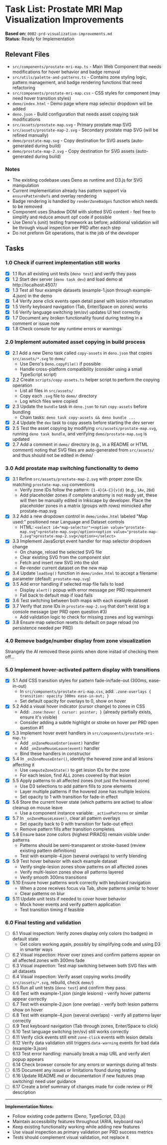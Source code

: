 # Task List: Prostate MRI Map Visualization Improvements

**Based on:** `0002-prd-visualization-improvements.md`  
**Status:** Ready for Implementation

## Relevant Files

- `src/components/prostate-mri-map.ts` - Main Web Component that needs modifications for hover behavior and badge removal
- `src/utils/palette-and-patterns.ts` - Contains zone styling logic, pattern management, and badge rendering functions that need refactoring
- `src/components/prostate-mri-map.css` - CSS styles for component (may need hover transition styles)
- `demo/index.html` - Demo page where map selector dropdown will be added
- `deno.json` - Build configuration that needs asset copying task modifications
- `src/assets/prostate-map.svg` - Primary prostate map SVG
- `src/assets/prostate-map-2.svg` - Secondary prostate map SVG (will be refined manually)
- `demo/prostate-map.svg` - Copy destination for SVG assets (auto-generated during build)
- `demo/prostate-map-2.svg` - Copy destination for SVG assets (auto-generated during build)

### Notes

- The existing codebase uses Deno as runtime and D3.js for SVG manipulation
- Current implementation already has pattern support via `ensurePatternDefs` and overlay rendering
- Badge rendering is handled by `renderZoneBadges` function which needs to be removed
- Component uses Shadow DOM with slotted SVG content - feel free to simplify and reduce amount opf code if possible
- Use Deno's (unit) testing framework as before; additional validation will be through visual inspection per PRD after each step
- Do not preform Git operations, that is the job of the developer

## Tasks

### 1.0 Check if current implementation still works
- [x] 1.1 Run all existing unit tests (`deno test`) and verify they pass
- [x] 1.2 Start dev server (`deno task dev`) and load demo at http://localhost:4507/
- [x] 1.3 Test all four example datasets (example-1.json through example-4.json) in the demo
- [x] 1.4 Verify zone click events open detail panel with lesion information
- [x] 1.5 Verify keyboard navigation (Tab, Enter/Space on zones) works
- [x] 1.6 Verify language switching (en/sv) updates UI text correctly
- [x] 1.7 Document any broken functionality found during testing in a comment or issue note
- [x] 1.8 Check console for any runtime errors or warnings

### 2.0 Implement automated asset copying in build process
- [x] 2.1 Add a new Deno task called `copy-assets` in `deno.json` that copies `src/assets/*.svg` to `demo/`
  - Use Deno's `Deno.copyFile()` if possible
  - Handle cross-platform compatibility (consider using a small TypeScript script)
- [x] 2.2 Create `scripts/copy-assets.ts` helper script to perform the copying operation
  - List all files in `src/assets/`
  - Copy each `.svg` file to `demo/` directory
  - Log which files were copied
- [x] 2.3 Update the `bundle` task in `deno.json` to run `copy-assets` before bundling
  - Chain tasks: `deno task copy-assets && deno bundle ...`
- [x] 2.4 Update the `dev` task to copy assets before starting the dev server
- [x] 2.5 Test the asset copying by modifying `src/assets/prostate-map.svg`, running `deno task bundle`, and verifying `demo/prostate-map.svg` is updated
- [x] 2.7 Add a comment in `demo/` directory (e.g., in a README or HTML comment) noting that SVG files are auto-generated from `src/assets/` and thus should not be edited in demo/

### 3.0 Add prostate map switching functionality to demo
- [x] 3.1 Refine `src/assets/prostate-map-2.svg` with proper zone IDs matching `prostate-map.svg` conventions
  - Verify zone IDs follow the pattern: `{1-4}{A-C}{v|d}` (e.g., `1Av`, `2Bd`)
  - Add placeholder zones if complete anatomy is not ready yet, these will then be manually edited in Inkscape by developer. Place the placeholder zones in a matrix (groups with rows) mimicked after prostate-map.svg
- [x] 3.2 Add a new dropdown control in `demo/index.html` labeled "Map used:" positioned near Language and Dataset controls
  - HTML: `<select id="map-selector"><option value="prostate-map.svg">prostate-map.svg</option><option value="prostate-map-2.svg">prostate-map-2.svg</option></select>`
- [x] 3.3 Implement JavaScript event handler for map selector dropdown change
  - On change, reload the selected SVG file
  - Clear existing SVG from the component slot
  - Fetch and insert new SVG into the slot
  - Re-render current dataset on the new map
- [x] 3.4 Update `loadSvg()` function in `demo/index.html` to accept a filename parameter (default: `prostate-map.svg`)
- [x] 3.5 Add error handling if selected map file fails to load
  - Display `alert()` popup with error message per PRD requirement
  - Fall back to default map if load fails
- [x] 3.6 Test switching between both maps with each example dataset
- [x] 3.7 Verify that zone IDs in `prostate-map-2.svg` that don't exist log a console message (per PRD open question #3)
  - Add validation logic to check for missing zones and log warnings
- [x] 3.8 Ensure map selection resets to default on page reload (no persistence needed per PRD)

### 4.0 Remove badge/number display from zone visualization
Strangely the AI removed these points when done instad of checking them off...


### 5.0 Implement hover-activated pattern display with transitions
- [x] 5.1 Add CSS transition styles for pattern fade-in/fade-out (300ms, ease-in-out)
  - In `src/components/prostate-mri-map.css`, add: `.zone-overlays { transition: opacity 300ms ease-in-out; }`
  - Set default opacity for overlays to 0, show on hover
- [x] 5.2 Add a visual hover indicator (cursor change) to zones in CSS
  - Add: `.zone:hover { cursor: pointer; }` (already partially exists, ensure it's visible)
  - Consider adding a subtle highlight or stroke on hover per PRD open question #1
- [x] 5.3 Implement hover event handlers in `src/components/prostate-mri-map.ts`
  - Add `_onZoneMouseEnter(event)` handler
  - Add `_onZoneMouseLeave(event)` handler
  - Bind these handlers in constructor
- [x] 5.4 In `_onZoneMouseEnter()`, identify the hovered zone and all lesions affecting it
  - Use `computeZoneState()` to get lesion IDs for the zone
  - For each lesion, find ALL zones covered by that lesion
- [x] 5.5 Apply patterns to all affected zones (not just the hovered zone)
  - Use D3 selections to add pattern fills to zone elements
  - Layer multiple patterns if the hovered zone has multiple lesions
  - Set opacity to 1 with transition for fade-in effect
- [x] 5.6 Store the current hover state (which patterns are active) to allow cleanup on mouse leave
  - Use a component instance variable: `_activePatterns` or similar
- [x] 5.7 In `_onZoneMouseLeave()`, clear all pattern overlays
  - Set opacity back to 0 with transition for fade-out effect
  - Remove pattern fills after transition completes
- [x] 5.8 Ensure base zone colors (highest PIRADS) remain visible under patterns
  - Patterns should be semi-transparent or stroke-based (review existing pattern definitions)
  - Test with example-4.json (several overlaps) to verify blending
- [x] 5.9 Test hover behavior with each example dataset
  - Verify single-lesion zones show patterns on all affected zones
  - Verify multi-lesion zones show all patterns layered
  - Verify smooth 300ms transitions
- [x] 5.10 Ensure hover patterns work correctly with keyboard navigation
  - When a zone receives focus via Tab, show patterns similar to hover
  - Clear patterns on blur
- [x] 5.11 Update unit tests if needed to cover hover behavior
  - Mock hover events and verify pattern application
  - Test transition timing if feasible

### 6.0 Final testing and validation
- [ ] 6.1 Visual inspection: Verify zones display only colors (no badges) in default state
  - Get colors working again, possibly by simplifying code and using D3 in smarter ways
- [ ] 6.2 Visual inspection: Hover over zones and confirm patterns appear on all affected zones with 300ms fade
- [ ] 6.3 Visual inspection: Test map switching between both SVG files with all datasets
- [ ] 6.4 Visual inspection: Verify asset copying works (modify `src/assets/*.svg`, rebuild, check `demo/`)
- [ ] 6.5 Run all unit tests (`deno test`) and confirm they pass
- [ ] 6.6 Test with example-1.json (single lesions) - verify hover patterns appear correctly
- [ ] 6.7 Test with example-2.json (one overlap) - verify both lesion patterns show on hover
- [ ] 6.8 Test with example-4.json (several overlaps) - verify all patterns layer correctly
- [ ] 6.9 Test keyboard navigation (Tab through zones, Enter/Space to click)
- [ ] 6.10 Test language switching (en/sv) still works correctly
- [ ] 6.11 Verify click events still emit `zone-click` events with lesion details
- [ ] 6.12 Verify data validation still triggers `data-warning` events for bad data (example-3.json)
- [ ] 6.13 Test error handling: manually break a map URL and verify alert popup appears
- [ ] 6.14 Check browser console for any errors or warnings during all tests
- [ ] 6.15 Document any issues or limitations found during testing
- [ ] 6.16 Update README.md or documentation if new features (map switching) need user guidance
- [ ] 6.17 Create a brief summary of changes made for code review or PR description

---

**Implementation Notes:**
- Follow existing code patterns (Deno, TypeScript, D3.js)
- Maintain accessibility features throughout (ARIA, keyboard nav)
- Keep existing functionality working while adding new features
- Use visual inspection as primary validation per PRD success metrics
- Tests should complement visual validation, not replace it
